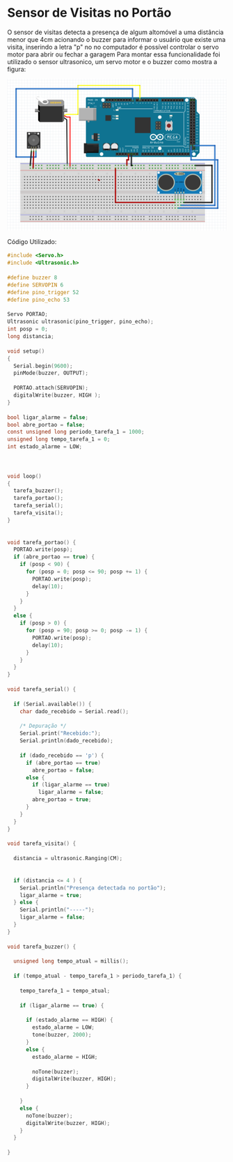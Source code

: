 # Sensor de Visitas no Portão

O sensor de visitas detecta a presença de algum altomóvel a uma distância menor que 4cm acionando o buzzer para informar o usuário que existe uma visita, inserindo a letra "p" no no computador é possível controlar o servo motor para abrir ou fechar a garagem
Para montar essa funcionalidade foi utilizado o sensor ultrasonico, um servo motor e o buzzer como mostra a figura:

<img src = "sensor presenca fritzing.png" alt = "portao circuito" width = "1000" />

Código Utilizado:

```C
#include <Servo.h>
#include <Ultrasonic.h>

#define buzzer 8
#define SERVOPIN 6
#define pino_trigger 52
#define pino_echo 53

Servo PORTAO;
Ultrasonic ultrasonic(pino_trigger, pino_echo);
int posp = 0;
long distancia;

void setup()
{
  Serial.begin(9600);
  pinMode(buzzer, OUTPUT);

  PORTAO.attach(SERVOPIN);
  digitalWrite(buzzer, HIGH );
}

bool ligar_alarme = false;
bool abre_portao = false;
const unsigned long periodo_tarefa_1 = 1000;
unsigned long tempo_tarefa_1 = 0;
int estado_alarme = LOW;



void loop()
{
  tarefa_buzzer();
  tarefa_portao();
  tarefa_serial();
  tarefa_visita();
}


void tarefa_portao() {
  PORTAO.write(posp);
  if (abre_portao == true) {
    if (posp < 90) {
      for (posp = 0; posp <= 90; posp += 1) {
        PORTAO.write(posp);
        delay(10);
      }
    }
  }
  else {
    if (posp > 0) {
      for (posp = 90; posp >= 0; posp -= 1) {
        PORTAO.write(posp);
        delay(10);
      }
    }
  }
}

void tarefa_serial() {

  if (Serial.available()) {
    char dado_recebido = Serial.read();

    /* Depuração */
    Serial.print("Recebido:");
    Serial.println(dado_recebido);

    if (dado_recebido == 'p') {
      if (abre_portao == true)
        abre_portao = false;
      else {
        if (ligar_alarme == true)
          ligar_alarme = false;
        abre_portao = true;
      }
    }
  }
}

void tarefa_visita() {

  distancia = ultrasonic.Ranging(CM);


  if (distancia <= 4 ) {
    Serial.println("Presença detectada no portão");
    ligar_alarme = true;
  } else {
    Serial.println("-----");
    ligar_alarme = false;
  }
}

void tarefa_buzzer() {

  unsigned long tempo_atual = millis();

  if (tempo_atual - tempo_tarefa_1 > periodo_tarefa_1) {

    tempo_tarefa_1 = tempo_atual;

    if (ligar_alarme == true) {

      if (estado_alarme == HIGH) {
        estado_alarme = LOW;
        tone(buzzer, 2000);
      }
      else {
        estado_alarme = HIGH;

        noTone(buzzer);
        digitalWrite(buzzer, HIGH);
      }

    }
    else {
      noTone(buzzer);
      digitalWrite(buzzer, HIGH);
    }
  }
    
}
```
